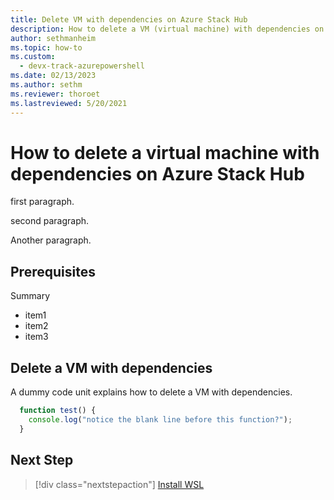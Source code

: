 ```yaml
---
title: Delete VM with dependencies on Azure Stack Hub 
description: How to delete a VM (virtual machine) with dependencies on Azure Stack Hub
author: sethmanheim
ms.topic: how-to
ms.custom:
  - devx-track-azurepowershell
ms.date: 02/13/2023
ms.author: sethm
ms.reviewer: thoroet
ms.lastreviewed: 5/20/2021
---
```

# How to delete a virtual machine with dependencies on Azure Stack Hub

first paragraph.

second paragraph.

Another paragraph.

## Prerequisites

Summary

- item1
- item2
- item3

## Delete a VM with dependencies

A dummy code unit explains how to delete a VM with dependencies.

```Javascript
  function test() {
    console.log("notice the blank line before this function?");
  } 
```

## Next Step

> [!div class="nextstepaction"]
> [Install WSL](install.md)
